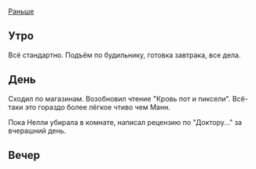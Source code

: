 [Раньше](2019.12.21.md)
## Утро
Всё стандартно. Подъём по будильнику, готовка завтрака, все дела.
## День
Сходил по магазинам. Возобновил чтение "Кровь пот и пиксели". Всё-таки это гораздо более лёгкое чтиво чем Манн.

Пока Нелли убирала в комнате, написал рецензию по "Доктору..." за вчерашний день.
## Вечер